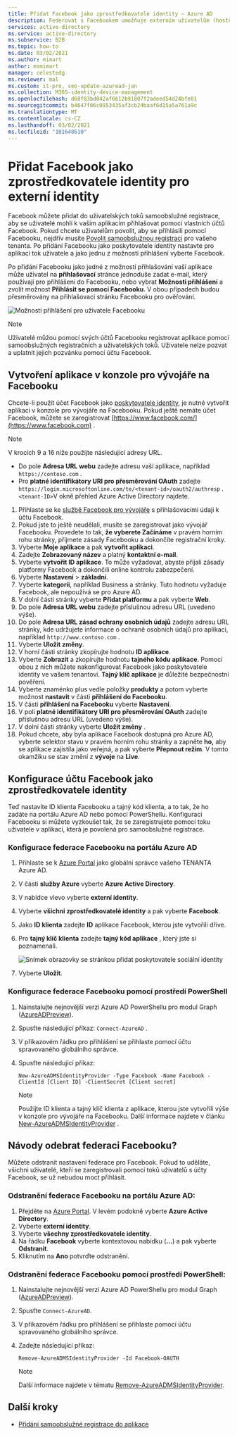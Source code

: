 ```yaml
---
title: Přidat Facebook jako zprostředkovatele identity – Azure AD
description: Federovat s Facebookem umožňuje externím uživatelům (hostům) přihlašovat se k aplikacím Azure AD pomocí vlastních účtů Facebook.
services: active-directory
ms.service: active-directory
ms.subservice: B2B
ms.topic: how-to
ms.date: 03/02/2021
ms.author: mimart
author: msmimart
manager: celestedg
ms.reviewer: mal
ms.custom: it-pro, seo-update-azuread-jan
ms.collection: M365-identity-device-management
ms.openlocfilehash: d68f83bd042af6612b91807f2adeed54d24bfe01
ms.sourcegitcommit: b4647f06c0953435af3cb24baaf6d15a5a761a9c
ms.translationtype: MT
ms.contentlocale: cs-CZ
ms.lasthandoff: 03/02/2021
ms.locfileid: "101648610"
---
```

# <a name="add-facebook-as-an-identity-provider-for-external-identities"></a>Přidat Facebook jako zprostředkovatele identity pro externí identity

Facebook můžete přidat do uživatelských toků samoobslužné registrace, aby se uživatelé mohli k vašim aplikacím přihlašovat pomocí vlastních účtů Facebook. Pokud chcete uživatelům povolit, aby se přihlásili pomocí Facebooku, nejdřív musíte [Povolit samoobslužnou registraci](self-service-sign-up-user-flow.md) pro vašeho tenanta. Po přidání Facebooku jako poskytovatele identity nastavte pro aplikaci tok uživatele a jako jednu z možností přihlášení vyberte Facebook.

Po přidání Facebooku jako jedné z možností přihlašování vaší aplikace může uživatel na **přihlašovací** stránce jednoduše zadat e-mail, který používají pro přihlášení do Facebooku, nebo vybrat **Možnosti přihlášení** a zvolit možnost **Přihlásit se pomocí Facebooku**. V obou případech budou přesměrovány na přihlašovací stránku Facebooku pro ověřování.

![Možnosti přihlášení pro uživatele Facebooku](media/facebook-federation/sign-in-with-facebook-overview.png)

> [!NOTE]
> Uživatelé můžou pomocí svých účtů Facebooku registrovat aplikace pomocí samoobslužných registračních a uživatelských toků. Uživatele nelze pozvat a uplatnit jejich pozvánku pomocí účtu Facebook.

## <a name="create-an-app-in-the-facebook-developers-console"></a>Vytvoření aplikace v konzole pro vývojáře na Facebooku

Chcete-li použít účet Facebook jako [poskytovatele identity](identity-providers.md), je nutné vytvořit aplikaci v konzole pro vývojáře na Facebooku. Pokud ještě nemáte účet Facebook, můžete se zaregistrovat [https://www.facebook.com/](https://www.facebook.com) .

> [!NOTE]  
> V krocích 9 a 16 níže použijte následující adresy URL.
> - Do pole **Adresa URL webu** zadejte adresu vaší aplikace, například `https://contoso.com` .
> - Pro **platné identifikátory URI pro přesměrování OAuth** zadejte `https://login.microsoftonline.com/te/<tenant-id>/oauth2/authresp` . `<tenant-ID>`V okně přehled Azure Active Directory najdete.


1. Přihlaste se ke [službě Facebook pro vývojáře](https://developers.facebook.com/) s přihlašovacími údaji k účtu Facebook.
2. Pokud jste to ještě neudělali, musíte se zaregistrovat jako vývojář Facebooku. Provedete to tak, **že vyberete Začínáme** v pravém horním rohu stránky, přijmete zásady Facebooku a dokončíte registrační kroky.
3. Vyberte **Moje aplikace** a pak **vytvořit aplikaci**.
4. Zadejte **Zobrazovaný název** a platný **kontaktní e-mail**.
5. Vyberte **vytvořit ID aplikace**. To může vyžadovat, abyste přijali zásady platformy Facebook a dokončili online kontrolu zabezpečení.
6. Vyberte **Nastavení**  >  **základní**.
7. Vyberte **kategorii**, například Business a stránky. Tuto hodnotu vyžaduje Facebook, ale nepoužívá se pro Azure AD.
8. V dolní části stránky vyberte **Přidat platformu** a pak vyberte **Web**.
9. Do pole **Adresa URL webu** zadejte příslušnou adresu URL (uvedeno výše).
10. Do pole **Adresa URL zásad ochrany osobních údajů** zadejte adresu URL stránky, kde udržujete informace o ochraně osobních údajů pro aplikaci, například `http://www.contoso.com` .
11. Vyberte **Uložit změny**.
12. V horní části stránky zkopírujte hodnotu **ID aplikace**.
13. Vyberte **Zobrazit** a zkopírujte hodnotu **tajného kódu aplikace**. Pomocí obou z nich můžete nakonfigurovat Facebook jako poskytovatele identity ve vašem tenantovi. **Tajný klíč aplikace** je důležité bezpečnostní pověření.
14. Vyberte znaménko plus vedle položky **produkty** a potom vyberte možnost **nastavit** v části **přihlášení do Facebooku**.
15. V části **přihlášení na Facebooku** vyberte **Nastavení**.
16. V poli **platné identifikátory URI pro přesměrování OAuth** zadejte příslušnou adresu URL (uvedeno výše).
17. V dolní části stránky vyberte **Uložit změny** .
18. Pokud chcete, aby byla aplikace Facebook dostupná pro Azure AD, vyberte selektor stavu v pravém horním rohu stránky a zapněte **ho,** aby se aplikace zajistila jako veřejná, a pak vyberte **Přepnout režim**. V tomto okamžiku se stav změní z **vývoje** na **Live**.
    
## <a name="configure-a-facebook-account-as-an-identity-provider"></a>Konfigurace účtu Facebook jako zprostředkovatele identity
Teď nastavíte ID klienta Facebooku a tajný kód klienta, a to tak, že ho zadáte na portálu Azure AD nebo pomocí PowerShellu. Konfiguraci Facebooku si můžete vyzkoušet tak, že se zaregistrujete pomocí toku uživatele v aplikaci, která je povolená pro samoobslužné registrace.

### <a name="to-configure-facebook-federation-in-the-azure-ad-portal"></a>Konfigurace federace Facebooku na portálu Azure AD
1. Přihlaste se k [Azure Portal](https://portal.azure.com) jako globální správce vašeho TENANTA Azure AD.
2. V části **služby Azure** vyberte **Azure Active Directory**.
3. V nabídce vlevo vyberte **externí identity**.
4. Vyberte **všichni zprostředkovatelé identity** a pak vyberte **Facebook**.
5. Jako **ID klienta** zadejte **ID** aplikace Facebook, kterou jste vytvořili dříve.
6. Pro **tajný klíč klienta** zadejte **tajný kód aplikace** , který jste si poznamenali.

   ![Snímek obrazovky se stránkou přidat poskytovatele sociální identity](media/facebook-federation/add-social-identity-provider-page.png)

7. Vyberte **Uložit**.
### <a name="to-configure-facebook-federation-by-using-powershell"></a>Konfigurace federace Facebooku pomocí prostředí PowerShell
1. Nainstalujte nejnovější verzi Azure AD PowerShellu pro modul Graph ([AzureADPreview](https://www.powershellgallery.com/packages/AzureADPreview)).
2. Spusťte následující příkaz: `Connect-AzureAD` .
3. V příkazovém řádku pro přihlášení se přihlaste pomocí účtu spravovaného globálního správce.  
4. Spusťte následující příkaz: 
   
   `New-AzureADMSIdentityProvider -Type Facebook -Name Facebook -ClientId [Client ID] -ClientSecret [Client secret]`
 
   > [!NOTE]
   > Použijte ID klienta a tajný klíč klienta z aplikace, kterou jste vytvořili výše v konzole pro vývojáře na Facebooku. Další informace najdete v článku [New-AzureADMSIdentityProvider](/powershell/module/azuread/new-azureadmsidentityprovider?view=azureadps-2.0-preview) . 

## <a name="how-do-i-remove-facebook-federation"></a>Návody odebrat federaci Facebooku?
Můžete odstranit nastavení federace pro Facebook. Pokud to uděláte, všichni uživatelé, kteří se zaregistrovali pomocí toků uživatelů s účty Facebook, se už nebudou moct přihlásit. 

### <a name="to-delete-facebook-federation-in-the-azure-ad-portal"></a>Odstranění federace Facebooku na portálu Azure AD: 
1. Přejděte na [Azure Portal](https://portal.azure.com). V levém podokně vyberte **Azure Active Directory**. 
2. Vyberte **externí identity**.
3. Vyberte **všechny zprostředkovatele identity**.
4. Na řádku **Facebook** vyberte kontextovou nabídku (**...**) a pak vyberte **Odstranit**. 
5. Kliknutím na **Ano** potvrďte odstranění.

### <a name="to-delete-facebook-federation-by-using-powershell"></a>Odstranění federace Facebooku pomocí prostředí PowerShell: 
1. Nainstalujte nejnovější verzi Azure AD PowerShellu pro modul Graph ([AzureADPreview](https://www.powershellgallery.com/packages/AzureADPreview)).
2. Spusťte `Connect-AzureAD`.  
4. V příkazovém řádku pro přihlášení se přihlaste pomocí účtu spravovaného globálního správce.  
5. Zadejte následující příkaz:

    `Remove-AzureADMSIdentityProvider -Id Facebook-OAUTH`

   > [!NOTE]
   > Další informace najdete v tématu [Remove-AzureADMSIdentityProvider](/powershell/module/azuread/Remove-AzureADMSIdentityProvider?view=azureadps-2.0-preview). 

## <a name="next-steps"></a>Další kroky

- [Přidání samoobslužné registrace do aplikace](self-service-sign-up-user-flow.md)